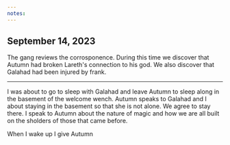 ```yaml
---
notes:
---
```


## September 14, 2023

The gang reviews the corrosponence. During this time we discover that Autumn had broken Lareth's connection to his god. We also discover that Galahad had been injured by frank. 

---

I was about to go to sleep with Galahad and leave Autumn to sleep along in the basement of the welcome wench. Autumn speaks to Galahad and I about staying in the basement so that she is not alone. We agree to stay there. I speak to Autumn about the nature of magic and how we are all built on the sholders of those that came before. 

When I wake up I give Autumn 
